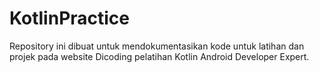 # KotlinPractice

Repository ini dibuat untuk mendokumentasikan kode untuk latihan dan projek pada website Dicoding pelatihan Kotlin Android Developer Expert.
